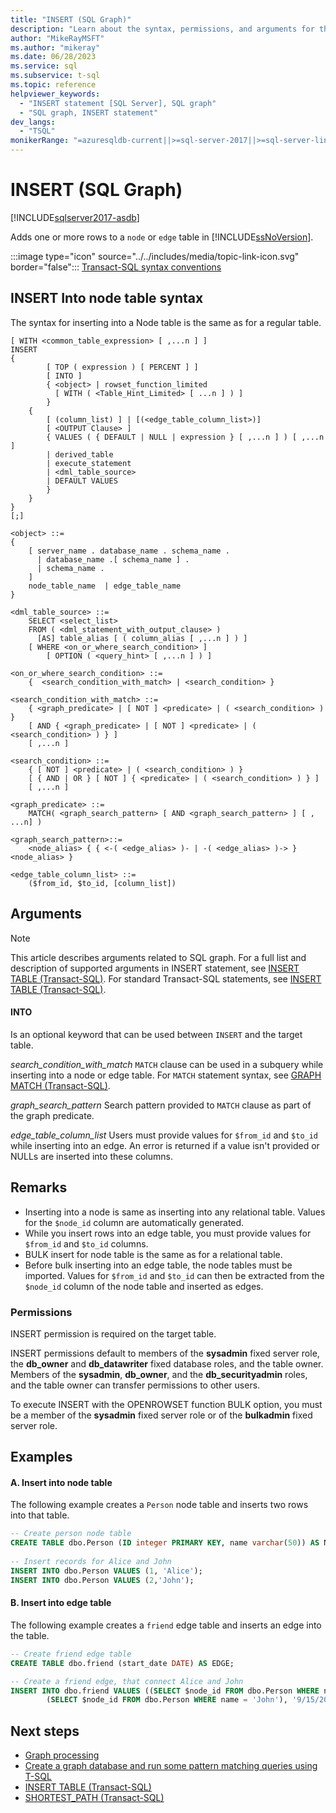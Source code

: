 ```yaml
---
title: "INSERT (SQL Graph)"
description: "Learn about the syntax, permissions, and arguments for the INSERT statement that adds one or more rows to an SQL Graph node or edge table in SQL Server."
author: "MikeRayMSFT"
ms.author: "mikeray"
ms.date: 06/28/2023
ms.service: sql
ms.subservice: t-sql
ms.topic: reference
helpviewer_keywords:
  - "INSERT statement [SQL Server], SQL graph"
  - "SQL graph, INSERT statement"
dev_langs:
  - "TSQL"
monikerRange: "=azuresqldb-current||>=sql-server-2017||>=sql-server-linux-2017||=azuresqldb-mi-current"
---
```

# INSERT (SQL Graph)
[!INCLUDE[sqlserver2017-asdb](../../includes/applies-to-version/sqlserver2017-asdb-asdbmi.md)]

Adds one or more rows to a `node` or `edge` table in [!INCLUDE[ssNoVersion](../../includes/ssnoversion-md.md)]. 
 
:::image type="icon" source="../../includes/media/topic-link-icon.svg" border="false"::: [Transact-SQL syntax conventions](../../t-sql/language-elements/transact-sql-syntax-conventions-transact-sql.md)  
  
## INSERT Into node table syntax

The syntax for inserting into a Node table is the same as for a regular table.

```syntaxsql
[ WITH <common_table_expression> [ ,...n ] ]  
INSERT   
{  
        [ TOP ( expression ) [ PERCENT ] ]   
        [ INTO ]   
        { <object> | rowset_function_limited   
          [ WITH ( <Table_Hint_Limited> [ ...n ] ) ]  
        }  
    {  
        [ (column_list) ] | [(<edge_table_column_list>)]  
        [ <OUTPUT Clause> ]  
        { VALUES ( { DEFAULT | NULL | expression } [ ,...n ] ) [ ,...n     ]   
        | derived_table   
        | execute_statement  
        | <dml_table_source>  
        | DEFAULT VALUES   
        }  
    }  
}  
[;]  
  
<object> ::=  
{   
    [ server_name . database_name . schema_name .   
      | database_name .[ schema_name ] .   
      | schema_name .   
    ]  
    node_table_name  | edge_table_name
}  
  
<dml_table_source> ::=  
    SELECT <select_list>  
    FROM ( <dml_statement_with_output_clause> )   
      [AS] table_alias [ ( column_alias [ ,...n ] ) ]  
    [ WHERE <on_or_where_search_condition> ]  
        [ OPTION ( <query_hint> [ ,...n ] ) ]  

<on_or_where_search_condition> ::=
    {  <search_condition_with_match> | <search_condition> }

<search_condition_with_match> ::=
    { <graph_predicate> | [ NOT ] <predicate> | ( <search_condition> ) }
    [ AND { <graph_predicate> | [ NOT ] <predicate> | ( <search_condition> ) } ]
    [ ,...n ]

<search_condition> ::=
    { [ NOT ] <predicate> | ( <search_condition> ) }
    [ { AND | OR } [ NOT ] { <predicate> | ( <search_condition> ) } ]
    [ ,...n ]

<graph_predicate> ::=
    MATCH( <graph_search_pattern> [ AND <graph_search_pattern> ] [ , ...n] )

<graph_search_pattern>::=
    <node_alias> { { <-( <edge_alias> )- | -( <edge_alias> )-> } <node_alias> }

<edge_table_column_list> ::=
    ($from_id, $to_id, [column_list])
```

## Arguments

> [!NOTE]
> This article describes arguments related to SQL graph. For a full list and description of supported arguments in INSERT statement, see [INSERT TABLE (Transact-SQL)](../../t-sql/statements/insert-transact-sql.md).
> For standard Transact-SQL statements, see [INSERT TABLE (Transact-SQL)](../../t-sql/statements/insert-transact-sql.md).

#### INTO
Is an optional keyword that can be used between `INSERT` and the target table.  
  
*search_condition_with_match*
`MATCH` clause can be used in a subquery while inserting into a node or edge table. For `MATCH` statement syntax, see [GRAPH MATCH (Transact-SQL)](../../t-sql/queries/match-sql-graph.md).

*graph_search_pattern*
Search pattern provided to `MATCH` clause as part of the graph predicate.

*edge_table_column_list*
Users must provide values for `$from_id` and `$to_id` while inserting into an edge. An error is returned if a value isn't provided or NULLs are inserted into these columns.

## Remarks

- Inserting into a node is same as inserting into any relational table. Values for the `$node_id` column are automatically generated.
- While you insert rows into an edge table, you must provide values for `$from_id` and `$to_id` columns.   
- BULK insert for node table is the same as for a relational table.
- Before bulk inserting into an edge table, the node tables must be imported. Values for `$from_id` and `$to_id` can then be extracted from the `$node_id` column of the node table and inserted as edges. 
  
### Permissions

INSERT permission is required on the target table.  
  
INSERT permissions default to members of the **sysadmin** fixed server role, the **db_owner** and **db_datawriter** fixed database roles, and the table owner. Members of the **sysadmin**, **db_owner**, and the **db_securityadmin** roles, and the table owner can transfer permissions to other users.  
  
To execute INSERT with the OPENROWSET function BULK option, you must be a member of the **sysadmin** fixed server role or of the **bulkadmin** fixed server role.  

## Examples
  
#### A. Insert into node table

The following example creates a `Person` node table and inserts two rows into that table.

```sql
-- Create person node table
CREATE TABLE dbo.Person (ID integer PRIMARY KEY, name varchar(50)) AS NODE;
 
-- Insert records for Alice and John
INSERT INTO dbo.Person VALUES (1, 'Alice');
INSERT INTO dbo.Person VALUES (2,'John');
```
  
#### B. Insert into edge table

The following example creates a `friend` edge table and inserts an edge into the table.

```sql
-- Create friend edge table
CREATE TABLE dbo.friend (start_date DATE) AS EDGE;

-- Create a friend edge, that connect Alice and John
INSERT INTO dbo.friend VALUES ((SELECT $node_id FROM dbo.Person WHERE name = 'Alice'),
        (SELECT $node_id FROM dbo.Person WHERE name = 'John'), '9/15/2011');
```
  
## Next steps

- [Graph processing](../../relational-databases/graphs/sql-graph-overview.md)
- [Create a graph database and run some pattern matching queries using T-SQL](../../relational-databases/graphs/sql-graph-sample.md)
- [INSERT TABLE (Transact-SQL)](../../t-sql/statements/insert-transact-sql.md)
- [SHORTEST_PATH (Transact-SQL)](../../relational-databases/graphs/sql-graph-shortest-path.md)